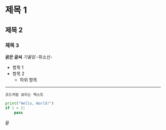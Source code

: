 # 제목 1
## 제목 2
### 제목 3

**굵은 글씨**
*기울임*
-취소선-

- 항목 1
- 항목 2
  - 하위 항목

---

`코드처럼 보이는 텍스트`


```python
print("Hello, World!")
if 1 > 2:
    pass
```
끝


